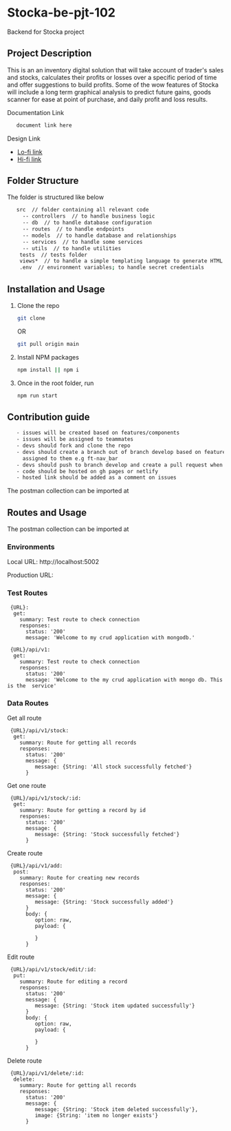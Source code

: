 # Stocka-be-pjt-102
Backend for Stocka project

## Project Description
This is an an inventory digital solution that will take account of trader's sales and stocks, calculates their profits or losses over a specific period of time and offer suggestions to build profits.
Some of the wow features of Stocka will include a long term graphical analysis to predict future gains, goods scanner for ease 
at point of purchase, and daily profit and loss results.

Documentation Link
```sh
   document link here
```

Design Link
 * [Lo-fi link](https://www.figma.com/file/aD1DdXvw6wavwHjo5MNN9m/STOCKA?node-id=0%3A10)
 * [Hi-fi link](https://www.figma.com/file/aD1DdXvw6wavwHjo5MNN9m/STOCKA?node-id=8%3A00)

## Folder Structure

The folder is structured like below

```sh
   src  // folder containing all relevant code
     -- controllers  // to handle business logic
     -- db  // to handle database configuration
     -- routes  // to handle endpoints
     -- models  // to handle database and relationships
     -- services  // to handle some services
     -- utils  // to handle utilities
    tests  // tests folder
    views*  // to handle a simple templating language to generate HTML
    .env  // environment variables; to handle secret credentials
```
   
## Installation and Usage

1. Clone the repo
   ```sh
   git clone
   ```
   OR
   ```sh
   git pull origin main
   ```
2. Install NPM packages
   ```sh
   npm install || npm i
   ```
3. Once in the root folder, run
   ```sh
   npm run start
   ```

## Contribution guide
```sh
   - issues will be created based on features/components
   - issues will be assigned to teammates
   - devs should fork and clone the repo 
   - devs should create a branch out of branch develop based on feature/issues 
     assigned to them e.g ft-nav_bar
   - devs should push to branch develop and create a pull request when done
   - code should be hosted on gh pages or netlify 
   - hosted link should be added as a comment on issues
```

The postman collection can be imported at 

## Routes and Usage

The postman collection can be imported at 

### Environments
<p>Local URL: http://localhost:5002</p>
<p></p>Production URL: </p>

### Test Routes
```
 {URL}:
  get:
    summary: Test route to check connection
    responses:
      status: '200'
      message: 'Welcome to my crud application with mongodb.'
```

```
 {URL}/api/v1:
  get:
    summary: Test route to check connection
    responses:
      status: '200'
      message: 'Welcome to the my crud application with mongo db. This is the  service'
```

### Data Routes
Get all route

```
 {URL}/api/v1/stock:
  get:
    summary: Route for getting all records
    responses:
      status: '200'
      message: {
         message: {String: 'All stock successfully fetched'}
      }
```
  
Get one route
```
 {URL}/api/v1/stock/:id:
  get:
    summary: Route for getting a record by id
    responses:
      status: '200'
      message: {
         message: {String: 'Stock successfully fetched'}
      }
```

Create route
```
 {URL}/api/v1/add:
  post:
    summary: Route for creating new records
    responses:
      status: '200'
      message: {
         message: {String: 'Stock successfully added'}
      }
      body: {
         option: raw,
         payload: {
            
         }
      }
```

Edit route
```
 {URL}/api/v1/stock/edit/:id:
  put:
    summary: Route for editing a record
    responses:
      status: '200'
      message: {
         message: {String: 'Stock item updated successfully'}
      }
      body: {
         option: raw,
         payload: {

         }
      }
```

Delete route
```
 {URL}/api/v1/delete/:id:
  delete:
    summary: Route for getting all records
    responses:
      status: '200'
      message: {
         message: {String: 'Stock item deleted successfully'},
         image: {String: 'item no longer exists'}
      }
```